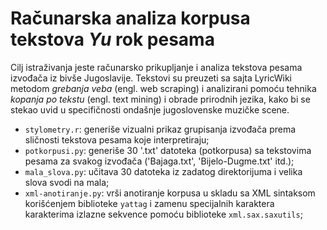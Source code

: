 # Računarska analiza korpusa tekstova _Yu_ rok pesama<br/>

Cilj istraživanja jeste računarsko prikupljanje i analiza tekstova pesama izvođača iz bivše Jugoslavije. Tekstovi su preuzeti sa sajta LyricWiki metodom _grebanja veba_ (engl. web scraping) i analizirani pomoću tehnika _kopanja po tekstu_ (engl. text mining) i obrade prirodnih jezika, kako bi se stekao uvid u specifičnosti ondašnje jugoslovenske muzičke scene. <br/>

* `stylometry.r`: generiše vizualni prikaz grupisanja izvođača prema sličnosti tekstova pesama koje interpretiraju;
* `potkorpusi.py`: generiše 30 '.txt' datoteka (potkorpusa) sa tekstovima pesama za svakog izvođača ('Bajaga.txt', 'Bijelo-Dugme.txt' itd.);
* `mala_slova.py`: učitava 30 datoteka iz zadatog direktorijuma i velika slova svodi na mala;
* `xml-anotiranje.py`: vrši anotiranje korpusa u skladu sa XML sintaksom korišćenjem biblioteke `yattag` i zamenu specijalnih karaktera karakterima izlazne sekvence pomoću biblioteke `xml.sax.saxutils`;





